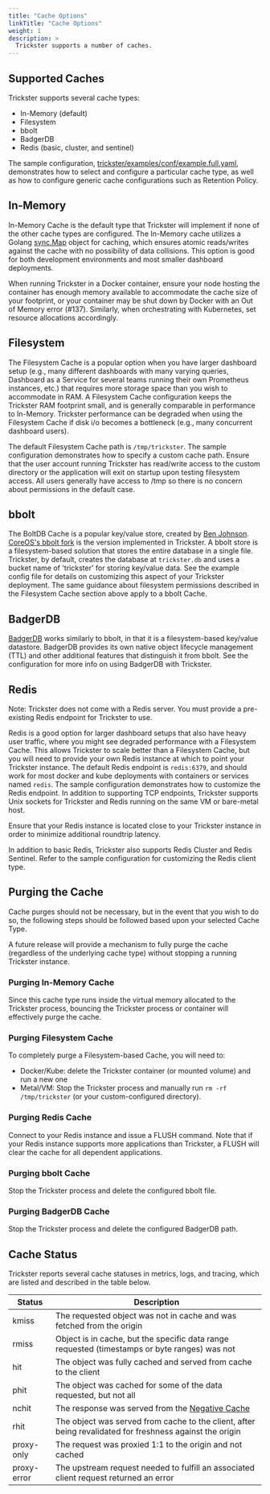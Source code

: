 ```yaml
---
title: "Cache Options"
linkTitle: "Cache Options"
weight: 1
description: >
  Trickster supports a number of caches.
---
```


## Supported Caches

Trickster supports several cache types:

* In-Memory (default)
* Filesystem
* bbolt
* BadgerDB
* Redis (basic, cluster, and sentinel)

The sample configuration, [trickster/examples/conf/example.full.yaml](https://github.com/trickstercache/trickster/blob/main/examples/conf/example.full.yaml), demonstrates how to select and configure a particular cache type, as well as how to configure generic cache configurations such as Retention Policy.

## In-Memory

In-Memory Cache is the default type that Trickster will implement if none of the other cache types are configured. The In-Memory cache utilizes a Golang [sync.Map](https://godoc.org/sync#Map) object for caching, which ensures atomic reads/writes against the cache with no possibility of data collisions. This option is good for both development environments and most smaller dashboard deployments.

When running Trickster in a Docker container, ensure your node hosting the container has enough memory available to accommodate the cache size of your footprint, or your container may be shut down by Docker with an Out of Memory error (#137). Similarly, when orchestrating with Kubernetes, set resource allocations accordingly.

## Filesystem

The Filesystem Cache is a popular option when you have larger dashboard setup (e.g., many different dashboards with many varying queries, Dashboard as a Service for several teams running their own Prometheus instances, etc.) that requires more storage space than you wish to accommodate in RAM. A Filesystem Cache configuration keeps the Trickster RAM footprint small, and is generally comparable in performance to In-Memory. Trickster performance can be degraded when using the Filesystem Cache if disk i/o becomes a bottleneck (e.g., many concurrent dashboard users).

The default Filesystem Cache path is `/tmp/trickster`. The sample configuration demonstrates how to specify a custom cache path. Ensure that the user account running Trickster has read/write access to the custom directory or the application will exit on startup upon testing filesystem access. All users generally have access to /tmp so there is no concern about permissions in the default case.

## bbolt

The BoltDB Cache is a popular key/value store, created by [Ben Johnson](https://github.com/benbjohnson). [CoreOS's bbolt fork](https://github.com/etcd-io/bbolt) is the version implemented in Trickster. A bbolt store is a filesystem-based solution that stores the entire database in a single file. Trickster, by default, creates the database at `trickster.db` and uses a bucket name of 'trickster' for storing key/value data. See the example config file for details on customizing this aspect of your Trickster deployment. The same guidance about filesystem permissions described in the Filesystem Cache section above apply to a bbolt Cache.

## BadgerDB

[BadgerDB](https://github.com/dgraph-io/badger) works similarly to bbolt, in that it is a filesystem-based key/value datastore. BadgerDB provides its own native object lifecycle management (TTL) and other additional features that distinguish it from bbolt. See the configuration for more info on using BadgerDB with Trickster.

## Redis

Note: Trickster does not come with a Redis server. You must provide a pre-existing Redis endpoint for Trickster to use.

Redis is a good option for larger dashboard setups that also have heavy user traffic, where you might see degraded performance with a Filesystem Cache. This allows Trickster to scale better than a Filesystem Cache, but you will need to provide your own Redis instance at which to point your Trickster instance. The default Redis endpoint is `redis:6379`, and should work for most docker and kube deployments with containers or services named `redis`. The sample configuration demonstrates how to customize the Redis endpoint. In addition to supporting TCP endpoints, Trickster supports Unix sockets for Trickster and Redis running on the same VM or bare-metal host.

Ensure that your Redis instance is located close to your Trickster instance in order to minimize additional roundtrip latency.

In addition to basic Redis, Trickster also supports Redis Cluster and Redis Sentinel. Refer to the sample configuration for customizing the Redis client type.

## Purging the Cache

Cache purges should not be necessary, but in the event that you wish to do so, the following steps should be followed based upon your selected Cache Type.

A future release will provide a mechanism to fully purge the cache (regardless of the underlying cache type) without stopping a running Trickster instance.

### Purging In-Memory Cache

Since this cache type runs inside the virtual memory allocated to the Trickster process, bouncing the Trickster process or container will effectively purge the cache.

### Purging Filesystem Cache

To completely purge a Filesystem-based Cache, you will need to:

* Docker/Kube: delete the Trickster container (or mounted volume) and run a new one
* Metal/VM: Stop the Trickster process and manually run `rm -rf /tmp/trickster` (or your custom-configured directory).

### Purging Redis Cache

Connect to your Redis instance and issue a FLUSH command. Note that if your Redis instance supports more applications than Trickster, a FLUSH will clear the cache for all dependent applications.

### Purging bbolt Cache

Stop the Trickster process and delete the configured bbolt file.

### Purging BadgerDB Cache

Stop the Trickster process and delete the configured BadgerDB path.

## Cache Status

Trickster reports several cache statuses in metrics, logs, and tracing, which are listed and described in the table below.

| Status | Description |
| ----- | ----- |
| kmiss | The requested object was not in cache and was fetched from the origin |
| rmiss | Object is in cache, but the specific data range requested (timestamps or byte ranges) was not |
| hit | The object was fully cached and served from cache to the client |
| phit | The object was cached for some of the data requested, but not all |
| nchit | The response was served from the [Negative Cache](/docs/caching/negative-caching/) |
| rhit | The object was served from cache to the client, after being revalidated for freshness against the origin |
| proxy-only | The request was proxied 1:1 to the origin and not cached |
| proxy-error | The upstream request needed to fulfill an associated client request returned an error |
